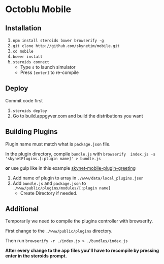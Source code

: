 # Octoblu Mobile

## Installation

1. `npm install steroids bower browserify -g`
2. `git clone http://github.com/skynetim/mobile.git`
3. `cd mobile`
4. `bower install`
5. `steroids connect`
    - Type `s` to launch simulator
    - Press `[enter]` to re-compile
    
    
## Deploy

Commit code first

1. `steroids deploy`
2. Go to build.appgyver.com and build the distributions you want

## Building Plugins

Plugin name must match what is `package.json` file.

In the plugin directory, compile `bundle.js` with `browserify  index.js -s 'skynetPlugins.[:plugin name]' > bundle.js`

**or** use gulp like in this example [skynet-mobile-plugin-greeting](https://github.com/skynetim/skynet-mobile-plugin-greeting)

1. Add name of plugin to array in `./www/data/local_plugins.json`
2. Add `bundle.js` and `package.json` to `./www/public/plugins/modules/[:plugin name]`
    - Create Directory if needed.
    
    
## Additional

Temporarily we need to compile the plugins controller with browserify.

First change to the `./www/public/plugins` directory.

Then run `browserify -r ./index.js > ./bundles/index.js`


**After every change to the app files you'll have to recompile by pressing enter in the steroids prompt.**